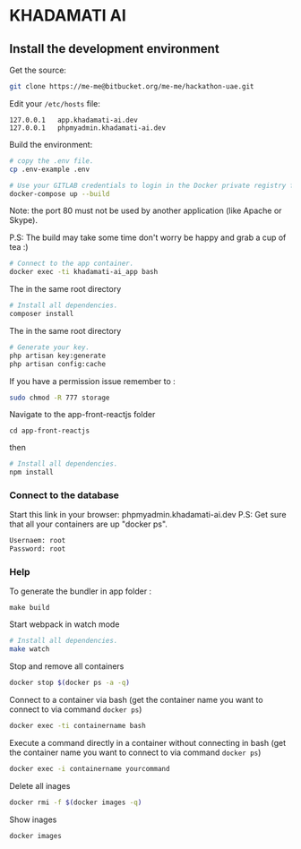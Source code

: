 KHADAMATI AI
=========================

## Install the development environment

Get the source:

```bash
git clone https://me-me@bitbucket.org/me-me/hackathon-uae.git
```

Edit your `/etc/hosts` file:

```
127.0.0.1   app.khadamati-ai.dev
127.0.0.1   phpmyadmin.khadamati-ai.dev 
```

Build the environment:


```bash
# copy the .env file.
cp .env-example .env
```


```bash
# Use your GITLAB credentials to login in the Docker private registry for the project.
docker-compose up --build
```
Note: the port 80 must not be used by another application (like Apache or Skype).

P.S: The build may take some time don't worry be happy and grab a cup of tea :)


```bash
# Connect to the app container.
docker exec -ti khadamati-ai_app bash
```

The in the same root directory

```bash
# Install all dependencies.
composer install
```


The in the same root directory

```bash
# Generate your key.
php artisan key:generate
php artisan config:cache
```

If you have a permission issue remember to :
```bash
sudo chmod -R 777 storage
``` 

Navigate to the app-front-reactjs folder 

```bash.
cd app-front-reactjs
```

then

```bash
# Install all dependencies.
npm install
```



### Connect to the database

Start this link in your browser: phpmyadmin.khadamati-ai.dev
P.S: Get sure that all your containers are up "docker ps".

```bash
Usernaem: root 
Password: root
```

### Help

To generate the bundler in app folder :
```bash.
make build
```

Start webpack in watch mode
```bash
# Install all dependencies.
make watch
```


Stop and remove all containers

```bash
docker stop $(docker ps -a -q)
```

Connect to a container via bash (get the container name you want to connect to via command `docker ps`)
```bash
docker exec -ti containername bash
```

Execute a command directly in a container without connecting in bash (get the container name you want to connect to via command `docker ps`)

```bash
docker exec -i containername yourcommand
```

Delete all inages 

```bash
docker rmi -f $(docker images -q)
```

Show inages 

```bash
docker images
```
